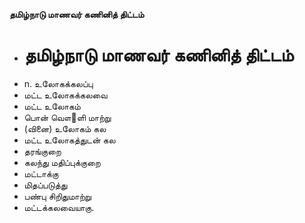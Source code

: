 **தமிழ்நாடு மாணவர் கணினித் திட்டம்**
- # தமிழ்நாடு மாணவர் கணினித் திட்டம்
- n. உலோகக்கலப்பு
- மட்ட உலோகக்கலவை
- மட்ட உலோகம்
- பொன் வௌ஢ளி மாற்று
- (வினை) உலோகம் கல
- மட்ட உலோகத்துடன் கல
- தரங்குறை
- கலந்து மதிப்புக்குறை
- மட்டாக்கு
- மிதப்படுத்து
- பண்பு சிறிதுமாற்று
- மட்டக்கலவையாகு.


